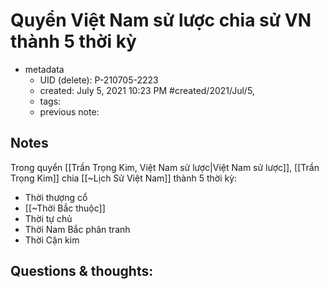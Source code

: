# Quyển Việt Nam sử lược chia sử VN thành 5 thời kỳ

- metadata
	- UID (delete): P-210705-2223
	- created: July 5, 2021 10:23 PM #created/2021/Jul/5,
	- tags: 
	- previous note:

## Notes
Trong quyển [[Trần Trọng Kim, Việt Nam sử lược|Việt Nam sử lược]], [[Trần Trọng Kim]] chia [[~Lịch Sử Việt Nam]] thành 5 thời kỳ:
- Thời thượng cổ
- [[~Thời Bắc thuộc]]
- Thời tự chủ
- Thời Nam Bắc phân tranh
- Thời Cận kim

## Questions & thoughts:


